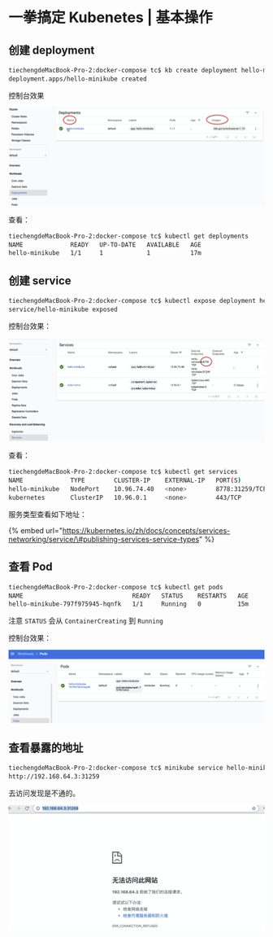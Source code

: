 # 一拳搞定 Kubenetes \| 基本操作

## 创建 deployment

```bash
tiechengdeMacBook-Pro-2:docker-compose tc$ kb create deployment hello-minikube --image=k8s.gcr.io/echoserver:1.10
deployment.apps/hello-minikube created
```

控制台效果

![](../../.gitbook/assets/image%20%2814%29.png)

查看：

```bash
tiechengdeMacBook-Pro-2:docker-compose tc$ kubectl get deployments
NAME             READY   UP-TO-DATE   AVAILABLE   AGE
hello-minikube   1/1     1            1           17m
```

## 创建 service

```bash
tiechengdeMacBook-Pro-2:docker-compose tc$ kubectl expose deployment hello-minikube --type=NodePort --port=8778
service/hello-minikube exposed
```

控制台效果：

![](../../.gitbook/assets/image%20%2810%29.png)

查看：

```bash
tiechengdeMacBook-Pro-2:docker-compose tc$ kubectl get services
NAME             TYPE        CLUSTER-IP    EXTERNAL-IP   PORT(S)          AGE
hello-minikube   NodePort    10.96.74.40   <none>        8778:31259/TCP   5m41s
kubernetes       ClusterIP   10.96.0.1     <none>        443/TCP          22h
```

服务类型查看如下地址：

{% embed url="https://kubernetes.io/zh/docs/concepts/services-networking/service/\#publishing-services-service-types" %}

## 查看 Pod

```bash
tiechengdeMacBook-Pro-2:docker-compose tc$ kubectl get pods
NAME                              READY   STATUS    RESTARTS   AGE
hello-minikube-797f975945-hqnfk   1/1     Running   0          15m
```

注意 `STATUS` 会从 `ContainerCreating`  到 `Running`

控制台效果：

![](../../.gitbook/assets/image%20%2812%29.png)

## 查看暴露的地址

```bash
tiechengdeMacBook-Pro-2:docker-compose tc$ minikube service hello-minikube --url
http://192.168.64.3:31259
```

去访问发现是不通的。

![](../../.gitbook/assets/image%20%2811%29.png)



